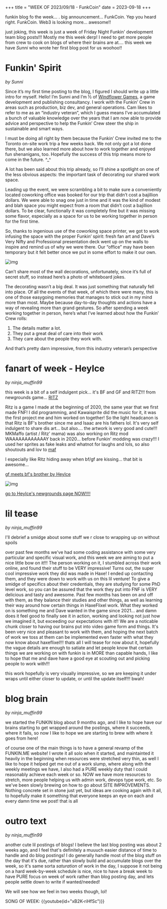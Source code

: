 +++
title = "WEEK OF 2023/09/18 - FunkCoin"
date = 2023-09-18
+++

funkin blog fo the week... . big announcement... FunkCoin. Yep you heard right. FunkCoin. Web3 is looking more... awesome!! 

just joking, this week is just a week of Friday Night Funkin' development team blog posts!!! Mostly me this week derp! I need to get more people from crew to cook on blogs of where their brains are at.... this week we have *Sunni* who wrote her first blog post for us woohoo!! 
<!-- more -->
# Funkin' Spirit
*by Sunni* 

Since it’s my first time posting to the blog, I figured I should write up a little intro for myself. Hello! I’m Sunni and I’m ½ of [Windflower Games](https://windflowergames.com/), a game development and publishing consultancy. I work with the Funkin’ Crew in areas such as production, biz dev, and general operations. Cam likes to refer to me as an “industry veteran”, which I guess means I’ve accumulated a bunch of valuable knowledge over the years that I am now able to provide advice and perspective to help the Funkin’ Crew steer the ship in sustainable and smart ways. 

I must be doing all right by them because the Funkin’ Crew invited me to the Toronto on-site work trip a few weeks back. We not only got a lot done there, but we also learned more about how to work together and enjoyed fun shenanigans, too. Hopefully the success of this trip means more to come in the future. ^_^

A lot has been said about this trip already, so I’ll shine a spotlight on one of the less obvious aspects: the important task of decorating our shared work space.

Leading up the event, we were scrambling a bit to make sure a conveniently located coworking office was booked for our trip that didn’t cost a bajillion dollars. We were able to snag one just in time and it was the kind of modest and blah space you might expect from a room that didn’t cost a bajillion dollars. To be clear, functionally it was completely fine but it was missing some flavor, especially as a space for us to be working together in person for the first time. 

So, thanks to ingenious use of the coworking space printer, we got to work infusing the space with the proper Funkin’ spirit: fresh fan art and Dave’s Very Nifty and Professional presentation deck went up on the walls to inspire and remind us of why we were there. Our “office” may have been temporary but it felt better once we put in some effort to make it our own.

![img](/img/funkCoin.jpg)

Can’t share most of the wall decorations, unfortunately, since it’s full of secret stuff, so instead here’s a photo of whiteboard jokes.

The decorating wasn’t a big deal. It was just something that naturally fell into place. Of all the events of that week, of which there were many, this is one of those easygoing memories that manages to stick out in my mind more than most. Maybe because day-to-day thoughts and actions have a way of revealing more than grand gestures. So after spending a week working together in person, here’s what I’ve learned about how the Funkin’ Crew rolls:

1. The details matter a lot.
2. They put a great deal of care into their work
3. They care about the people they work with. 

And that’s pretty darn impressive, from this industry veteran’s perspective

    
# fanart of week - HeyIce
*by ninja_muffin99* 

this week is a bit of a self indulgent pick... it's BF and GF and RITZ!!! from newgrounds game... [RITZ](https://www.newgrounds.com/portal/view/746874)

Ritz is a game I made at the beginning of 2020, the same year that we first made FNF! I did programming, and Kawaisprite did the music for it, it was the first project me and him worked on together! So the light headcanon is that Ritz is BF's brother since me and Isaac are his fathers lol. It's very self indulgent to share dis art... but also.... the artwork is very good and cute!!! MKMaffo (artist / Ritz' mama) was also working on Ritz mod WAAAAAAAAAAAAY back in 2020... before Funkin' modding was crazy!!! I used her sprites as fake leaks and whatnot for laughs and lols, so also shoutouts and lov to [maf](https://mkmaffo.newgrounds.com/)

I especially like Ritz hiding away when bf/gf are kissing... that bit is awesome... 

[gf meets bf's brother by HeyIce](https://www.newgrounds.com/art/view/heyice/gf-meets-bf-s-brother)

![img](https://art.ngfiles.com/images/3315000/3315847_heyice_gf-meets-bf-s-brother.png?f1688748723)

[go to HeyIce's newgrounds page NOW!!!!](https://heyice.newgrounds.com/)
    
# lil tease
*by ninja_muffin99* 

I'll debrief a smidge about some stuff we r close to wrapping up on without spoils 

over past few months we've had some coding assistance with some very particular and specific visual work, and this week we are aiming to put a nice little bow on it!!! The person working on it, I stumbled across their work online, and found their stuff to be VERY impressive! Turns out, the super cool impressive work they did was made in Haxe! I ended up contacting them, and they were down to work with us on this lil venture! To give a smidge of specifics about their credentials, they are studying for some PhD level work, so you can be assured that the work they put into FNF is VERY delicious and tasty and awesome. Past few months has been on and off with them, as they balance their studies and other things, as well as learning their way around how certain things in HaxeFlixel work. What they worked on is something me and Dave wanted in the game since 2021... and damn does it feel good to finally see it in action, working and looking not just how we imagined it, but exceeding our expectations with it!! We are a noticable chunk closer to having our brains put into video game form and things. It's been very nice and pleasant to work with them, and hoping the next batch of work we toss at them can be implemented even faster with what they now know about haxeflixel!!! thats all I will tease for now about it, hopefully the vague details are enough to satiate and let people know that certain things we are working on with funkin is in MORE than capable hands, I like to hope that me and dave have a good eye at scouting out and picking people to work with!!!

this work hopefully is very visually impressive, so we are keeping it under wraps until either closer to update, or until the update itself!!! bwah!
    
# blog brain
*by ninja_muffin99* 

we started the FUNKIN blog about 9 months ago, and I like to hope have our brains starting to get wrapped around the postings, where it succeeds, where it fails, so now I like to hope we are starting to brew with where it goes from here! 

of course one of the main things is to have a general revamp of the FUNKIN.ME website! I wrote it all solo when it started, and maintainted it heavily in the beginning when resources were stretched very thin, as well I like to hope it helped get me out of a work slump, where along with the weekly meetings we have, I also had a PURE weekly duty that I could reasonably achieve each week or so. NOW we have more resources to stretch, more people helping us with admin work, devops type work, etc. So we've been slowly brewing on how to go about SITE IMPROVEMENTS. Nothing concrete set in stone just yet, but ideas are cooking again with it all, to hopefully make it something that everyone keeps an eye on each and every damn time we post! that is all
    
# outro text
*by ninja_muffin99* 

another cute lil postings of blogs! I believe the last blog posting was about 2 weeks ago, and I feel that's definitely a muuuch easier distance of time to handle and do blog postings! I do generally handle most of the blog stuff on the day that it's due, rather than slowly build and accumulate blogs over the week, so it's same sorta *saturation* of work in the day, I suppose it not being on a hard week-by-week schedule is nice, nice to have a break week to have PURE focus on week of work rather than blog posting day, and lets people settle down to write if wanted/needed! 

We will see how we feel in two weeks though, lol!

SONG OF WEEK: 
{{youtube(id="xB2K-riHfSc")}}
    

